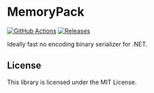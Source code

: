# MemoryPack
[![GitHub Actions](https://github.com/Cysharp/MemoryPack/workflows/Build-Debug/badge.svg)](https://github.com/Cysharp/MemoryPack/actions) [![Releases](https://img.shields.io/github/release/Cysharp/MemoryPack.svg)](https://github.com/Cysharp/MemoryPack/releases)

Ideally fast no encoding binary serializer for .NET.

License
---
This library is licensed under the MIT License.
